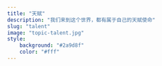 ```yaml
---
title: "天赋"
description: "我们来到这个世界，都有属于自己的天赋使命"
slug: "talent"
image: "topic-talent.jpg"
style:
    background: "#2a9d8f"
    color: "#fff"
---
```

